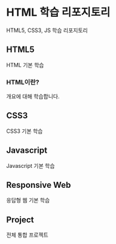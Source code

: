 # HTML 학습 리포지토리

HTML5, CSS3, JS 학습 리포지토리

## HTML5

HTML 기본 학습

### HTML이란?
개요에 대해 학습합니다.

## CSS3
CSS3 기본 학습

## Javascript 
Javascript 기본 학습

## Responsive Web
응답형 웹 기본 학습

## Project
전체 통합 프로젝트
